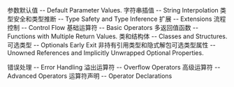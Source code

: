 参数默认值 -- Default Parameter Values.
字符串插值 --  String Interpolation
类型安全和类型推断 -- Type Safety and Type Inference
扩展 --  Extensions
流程控制 -- Control Flow
基础运算符 -- Basic Operators
多返回值函数 -- Functions with Multiple Return Values.
类和结构体 -- Classes and Structures.
可选类型 -- Optionals
Early Exit
非持有引用类型和隐式解包可选类型属性 -- Unowned References and Implicitly Unwrapped Optional Properties.

错误处理 -- Error Handling
溢出运算符 -- Overflow Operators
高级运算符 -- Advanced Operators
运算符声明 -- Operator Declarations